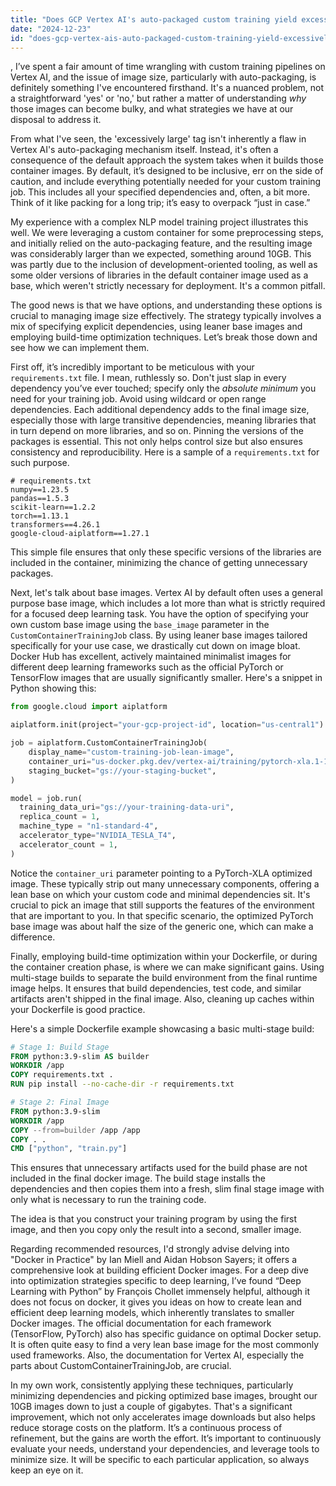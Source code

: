 ```yaml
---
title: "Does GCP Vertex AI's auto-packaged custom training yield excessively large Docker images?"
date: "2024-12-23"
id: "does-gcp-vertex-ais-auto-packaged-custom-training-yield-excessively-large-docker-images"
---
```


,  I’ve spent a fair amount of time wrangling with custom training pipelines on Vertex AI, and the issue of image size, particularly with auto-packaging, is definitely something I've encountered firsthand. It's a nuanced problem, not a straightforward 'yes' or 'no,' but rather a matter of understanding *why* those images can become bulky, and what strategies we have at our disposal to address it.

From what I've seen, the 'excessively large' tag isn't inherently a flaw in Vertex AI's auto-packaging mechanism itself. Instead, it's often a consequence of the default approach the system takes when it builds those container images. By default, it’s designed to be inclusive, err on the side of caution, and include everything potentially needed for your custom training job. This includes all your specified dependencies and, often, a bit more. Think of it like packing for a long trip; it’s easy to overpack “just in case.”

My experience with a complex NLP model training project illustrates this well. We were leveraging a custom container for some preprocessing steps, and initially relied on the auto-packaging feature, and the resulting image was considerably larger than we expected, something around 10GB. This was partly due to the inclusion of development-oriented tooling, as well as some older versions of libraries in the default container image used as a base, which weren't strictly necessary for deployment. It's a common pitfall.

The good news is that we have options, and understanding these options is crucial to managing image size effectively. The strategy typically involves a mix of specifying explicit dependencies, using leaner base images and employing build-time optimization techniques. Let’s break those down and see how we can implement them.

First off, it’s incredibly important to be meticulous with your `requirements.txt` file. I mean, ruthlessly so. Don't just slap in every dependency you’ve ever touched; specify only the *absolute minimum* you need for your training job. Avoid using wildcard or open range dependencies. Each additional dependency adds to the final image size, especially those with large transitive dependencies, meaning libraries that in turn depend on more libraries, and so on. Pinning the versions of the packages is essential. This not only helps control size but also ensures consistency and reproducibility. Here is a sample of a `requirements.txt` for such purpose.

```
# requirements.txt
numpy==1.23.5
pandas==1.5.3
scikit-learn==1.2.2
torch==1.13.1
transformers==4.26.1
google-cloud-aiplatform==1.27.1
```

This simple file ensures that only these specific versions of the libraries are included in the container, minimizing the chance of getting unnecessary packages.

Next, let's talk about base images. Vertex AI by default often uses a general purpose base image, which includes a lot more than what is strictly required for a focused deep learning task. You have the option of specifying your own custom base image using the `base_image` parameter in the `CustomContainerTrainingJob` class. By using leaner base images tailored specifically for your use case, we drastically cut down on image bloat. Docker Hub has excellent, actively maintained minimalist images for different deep learning frameworks such as the official PyTorch or TensorFlow images that are usually significantly smaller. Here's a snippet in Python showing this:

```python
from google.cloud import aiplatform

aiplatform.init(project="your-gcp-project-id", location="us-central1")

job = aiplatform.CustomContainerTrainingJob(
    display_name="custom-training-job-lean-image",
    container_uri="us-docker.pkg.dev/vertex-ai/training/pytorch-xla.1-13:latest",  # or use a smaller custom image
    staging_bucket="gs://your-staging-bucket",
)

model = job.run(
  training_data_uri="gs://your-training-data-uri",
  replica_count = 1,
  machine_type = "n1-standard-4",
  accelerator_type="NVIDIA_TESLA_T4",
  accelerator_count = 1,
)
```

Notice the `container_uri` parameter pointing to a PyTorch-XLA optimized image. These typically strip out many unnecessary components, offering a lean base on which your custom code and minimal dependencies sit. It's crucial to pick an image that still supports the features of the environment that are important to you. In that specific scenario, the optimized PyTorch base image was about half the size of the generic one, which can make a difference.

Finally, employing build-time optimization within your Dockerfile, or during the container creation phase, is where we can make significant gains. Using multi-stage builds to separate the build environment from the final runtime image helps. It ensures that build dependencies, test code, and similar artifacts aren't shipped in the final image. Also, cleaning up caches within your Dockerfile is good practice.

Here's a simple Dockerfile example showcasing a basic multi-stage build:

```dockerfile
# Stage 1: Build Stage
FROM python:3.9-slim AS builder
WORKDIR /app
COPY requirements.txt .
RUN pip install --no-cache-dir -r requirements.txt

# Stage 2: Final Image
FROM python:3.9-slim
WORKDIR /app
COPY --from=builder /app /app
COPY . .
CMD ["python", "train.py"]
```
This ensures that unnecessary artifacts used for the build phase are not included in the final docker image. The build stage installs the dependencies and then copies them into a fresh, slim final stage image with only what is necessary to run the training code.

The idea is that you construct your training program by using the first image, and then you copy only the result into a second, smaller image.

Regarding recommended resources, I'd strongly advise delving into "Docker in Practice" by Ian Miell and Aidan Hobson Sayers; it offers a comprehensive look at building efficient Docker images. For a deep dive into optimization strategies specific to deep learning, I’ve found “Deep Learning with Python” by François Chollet immensely helpful, although it does not focus on docker, it gives you ideas on how to create lean and efficient deep learning models, which inherently translates to smaller Docker images. The official documentation for each framework (TensorFlow, PyTorch) also has specific guidance on optimal Docker setup. It is often quite easy to find a very lean base image for the most commonly used frameworks. Also, the documentation for Vertex AI, especially the parts about CustomContainerTrainingJob, are crucial.

In my own work, consistently applying these techniques, particularly minimizing dependencies and picking optimized base images, brought our 10GB images down to just a couple of gigabytes. That's a significant improvement, which not only accelerates image downloads but also helps reduce storage costs on the platform. It’s a continuous process of refinement, but the gains are worth the effort. It’s important to continuously evaluate your needs, understand your dependencies, and leverage tools to minimize size. It will be specific to each particular application, so always keep an eye on it.
